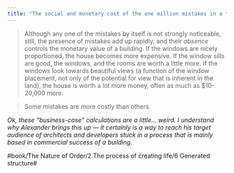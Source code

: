 ```yaml
---
title: "The social and monetary cost of the one million mistakes in a fabricated community"
---
```


> Although any one of the mistakes by itself is not strongly noticeable, still, the presence of mistakes add up rapidly, and their *absence* controls the monetary value of a building. If the windows are nicely proportioned, the house becomes more expensive. If the window sills are good, the windows, and the rooms are worth a little more. If the windows look towards beautiful views (a function of the window placement, not only of the potential for view that is inherent in the land), the house is worth a lot more money, often as much as $10-20,000 more.  

> Some mistakes are more costly than others.  

*Ok, these “business-case” calculations are a little… weird. I understand why Alexander brings this up — it certainly is a way to reach his target audience of architects and developers stuck in a process that is mainly based in commercial success of a building.*

#book/The Nature of Order/2 The process of creating life/6 Generated structure#